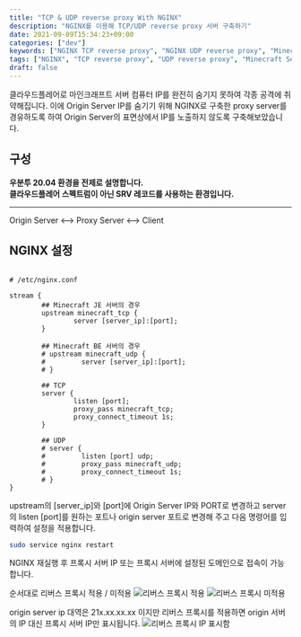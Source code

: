 ```yaml
---
title: "TCP & UDP reverse proxy With NGINX"
description: "NGINX를 이용해 TCP/UDP reverse proxy 서버 구축하기"
date: 2021-09-09T15:34:23+09:00
categories: ["dev"]
keywords: ["NGINX TCP reverse proxy", "NGINX UDP reverse proxy", "Minecraft", "Minecraft Server"]
tags: ["NGINX", "TCP reverse proxy", "UDP reverse proxy", "Minecraft Server"]
draft: false
---
```


클라우드플레어로 마인크래프트 서버 컴퓨터 IP를 완전히 숨기지 못하여 각종 공격에 취약해집니다. 
이에 Origin Server IP를 숨기기 위해 NGINX로 구축한 proxy server를 경유하도록 하여 Origin Server의 표면상에서 IP를 노출하지 않도록 구축해보았습니다.

## 구성

 **우분투 20.04 환경을 전제로 설명합니다.** \
 **클라우드플레어 스펙트럼이 아닌 SRV 레코드를 사용하는 환경입니다.**

----------------------------------------------------------------

Origin Server <--> Proxy Server <--> Client

## NGINX 설정

```nginx

# /etc/nginx.conf

stream {
        ## Minecraft JE 서버의 경우
        upstream minecraft_tcp {
                server [server_ip]:[port];
        }
        
        ## Minecraft BE 서버의 경우
        # upstream minecraft_udp {
        #         server [server_ip]:[port];
        # }

        ## TCP
        server {
                listen [port];
                proxy_pass minecraft_tcp;
                proxy_connect_timeout 1s;
        }

        ## UDP
        # server {
        #         listen [port] udp;
        #         proxy_pass minecraft_udp;
        #         proxy_connect_timeout 1s;
        # }       
}
```

upstream의 [server_ip]와 [port]에 Origin Server IP와 PORT로 변경하고 server의 listen [port]를 원하는 포트나 origin server 포트로 변경해 주고 다음 명령어를 입력하여 설정을 적용합니다.

```bash
sudo service nginx restart
```

NGINX 재실행 후 프록시 서버 IP 또는 프록시 서버에 설정된 도메인으로 접속이 가능합니다.

순서대로 리버스 프록시 적용 / 미적용
![리버스 프록시 적용](https://media.discordapp.net/attachments/670229327564242944/884294649861251112/unknown.png)
![리버스 프록시 미적용](https://media.discordapp.net/attachments/633971402550280192/885433320173867028/unknown.png)

origin server ip 대역은 21x.xx.xx.xx 이지만 리버스 프록시를 적용하면 origin 서버의 IP 대신 프록시 서버 IP만 표시됩니다.
![리버스 프록시 IP 표시함](https://media.discordapp.net/attachments/633971402550280192/885431811063308298/unknown.png)
